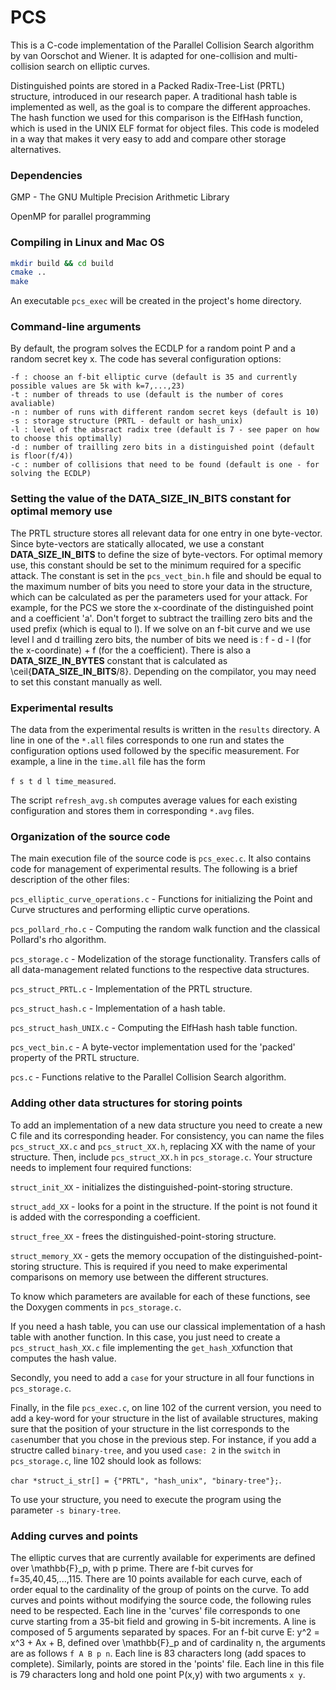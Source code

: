 # PCS
This is a C-code implementation of the Parallel Collision Search algorithm by van Oorschot and Wiener. It is adapted for one-collision and multi-collision search on elliptic curves.  

Distinguished points are stored in a Packed Radix-Tree-List (PRTL) structure, introduced in our research paper. A traditional hash table is implemented as well, as the goal is to compare the different approaches. The hash function we used for this comparison is the ElfHash function, which is used in the UNIX ELF format for object files. This code is modeled in a way that makes it very easy to add and compare other storage alternatives. 

### Dependencies
GMP - The GNU Multiple Precision Arithmetic Library

OpenMP for parallel programming

### Compiling in Linux and Mac OS
```bash
mkdir build && cd build
cmake ..
make
```
An executable ```pcs_exec``` will be created in the project's home directory.

### Command-line arguments
By default, the program solves the ECDLP for a random point P and a random secret key x. The code has several configuration options:
```
-f : choose an f-bit elliptic curve (default is 35 and currently possible values are 5k with k=7,...,23)
-t : number of threads to use (default is the number of cores avaliable)
-n : number of runs with different random secret keys (default is 10)
-s : storage structure (PRTL - default or hash_unix)
-l : level of the absract radix tree (default is 7 - see paper on how to choose this optimally)
-d : number of trailling zero bits in a distinguished point (default is floor(f/4))
-c : number of collisions that need to be found (default is one - for solving the ECDLP)
```

### Setting the value of the __DATA_SIZE_IN_BITS__ constant for optimal memory use
The PRTL structure stores all relevant data for one entry in one byte-vector. Since byte-vectors are statically allocated, we use a constant __DATA_SIZE_IN_BITS__ to define the size of byte-vectors. For optimal memory use, this constant should be set to the minimum required for a specific attack. The constant is set in the ```pcs_vect_bin.h``` file and should be equal to the maximum number of bits you need to store your data in the structure, which can be calculated as per the parameters used for your attack. For example, for the PCS we store the x-coordinate of the distinguished point and a coefficient 'a'. Don't forget to subtract the trailling zero bits and the used prefix (which is equal to l). If we solve on an f-bit curve and we use level l and d trailling zero bits, the number of bits we need is : f - d - l (for the x-coordinate) + f (for the a coefficient). There is also a __DATA_SIZE_IN_BYTES__ constant that is calculated as \ceil{__DATA_SIZE_IN_BITS__/8}. Depending on the compilator, you may need to set this constant manually as well.  

### Experimental results
The data from the experimental results is written in the ```results``` directory. A line in one of the ```*.all``` files corresponds to one run and states the configuration options used followed by the specific measurement. For example, a line in the ```time.all``` file has the form

``` f s t d l time_measured ```.

The script ```refresh_avg.sh``` computes average values for each existing configuration and stores them in corresponding ```*.avg``` files.

### Organization of the source code
The main execution file of the source code is ```pcs_exec.c```. It also contains code for management of experimental results. The following is a brief description of the other files:

```pcs_elliptic_curve_operations.c``` - Functions for initializing the Point and Curve structures and performing elliptic curve operations.

```pcs_pollard_rho.c``` - Computing the random walk function and the classical Pollard's rho algorithm.

```pcs_storage.c``` - Modelization of the storage functionality. Transfers calls of all data-management related functions to the respective data structures.

```pcs_struct_PRTL.c``` - Implementation of the PRTL structure.

```pcs_struct_hash.c``` - Implementation of a hash table.

```pcs_struct_hash_UNIX.c``` - Computing the ElfHash hash table function.

```pcs_vect_bin.c``` - A byte-vector implementation used for the 'packed' property of the PRTL structure.

```pcs.c``` - Functions relative to the Parallel Collision Search algorithm. 

### Adding other data structures for storing points
To add an implementation of a new data structure you need to create a new C file and its corresponding header. For consistency, you can name the files ```pcs_struct_XX.c``` and ```pcs_struct_XX.h```, replacing XX with the name of your structure. Then, include ```pcs_struct_XX.h``` in ```pcs_storage.c```. Your structure needs to implement four required functions:

```struct_init_XX``` - initializes the distinguished-point-storing structure.

```struct_add_XX``` - looks for a point in the structure. If the point is not found it is added with the corresponding a coefficient.

```struct_free_XX``` - frees the distinguished-point-storing structure.

```struct_memory_XX``` - gets the memory occupation of the distinguished-point-storing structure. This is required if you need to make experimental comparisons on memory use between the different structures. 

To know which parameters are available for each of these functions, see the Doxygen comments in ```pcs_storage.c```.

If you need a hash table, you can use our classical implementation of a hash table with another function. In this case, you just need to create a ```pcs_struct_hash_XX.c``` file implementing the ```get_hash_XX```function that computes the hash value.

Secondly, you need to add a ```case``` for your structure in all four functions in ```pcs_storage.c```.

Finally, in the file ```pcs_exec.c```, on line 102 of the current version, you need to add a key-word for your structure in the list of available structures, making sure that the position of your structure in the list corresponds to the ```case```number that you chose in the previous step. For instance, if you add a structre called ```binary-tree```, and you used ```case: 2``` in the ```switch``` in ```pcs_storage.c```, line 102 should look as follows:

```char *struct_i_str[] = {"PRTL", "hash_unix", "binary-tree"};```. 

To use your structure, you need to execute the program using the parameter ```-s binary-tree```. 


### Adding curves and points
The elliptic curves that are currently available for experiments are defined over \mathbb{F}_p, with p prime. There are f-bit curves for f=35,40,45,...,115. There are 10 points available for each curve, each of order equal to the cardinality of the group of points on the curve. To add curves and points without modifying the source code, the following rules need to be respected. Each line in the 'curves' file corresponds to one curve starting from a 35-bit field and growing in 5-bit increments. A line is composed of 5 arguments separated by spaces. For an f-bit curve E: y^2 = x^3 + Ax + B, defined over \mathbb{F}_p and of cardinality n, the arguments are as follows
``` f A B p n ```.
Each line is 83 characters long (add spaces to complete). Similarly, points are stored in the 'points' file. Each line in this file is 79 characters long and hold one point P(x,y) with two arguments
``` x y ```.
